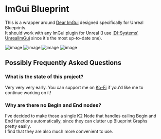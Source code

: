 # ImGui Blueprint
This is a wrapper around [Dear ImGui](https://github.com/ocornut/imgui) designed specifically for Unreal Blueprints.  
It should work with any ImGui plugin for Unreal (I use [IDI-Systems' UnrealImGui](https://github.com/IDI-Systems/UnrealImGui/) since it's the most up-to-date one).

![image](https://github.com/TheEnbyWitch/ImGuiBlueprint/assets/10626859/8b8405fb-a4fe-468a-abd6-717ae50ac1c1)
![image](https://github.com/TheEnbyWitch/ImGuiBlueprint/assets/10626859/933427ba-d7e5-44db-8c0b-bb1c3deae5bb)
![image](https://github.com/TheEnbyWitch/ImGuiBlueprint/assets/10626859/cd2da498-5ce4-4752-9303-ba496b236964)
![image](https://github.com/TheEnbyWitch/ImGuiBlueprint/assets/10626859/8f2040ab-08d5-4408-85c3-8e9dc6f4e2d7)


## Possibly Frequently Asked Questions
### What is the state of this project?
Very very very early. You can support me on [Ko-Fi](https://ko-fi.com/vivitheheinouswitch) if you'd like me to continue working on it!

### Why are there no Begin and End nodes?
I've decided to make those a single K2 Node that handles calling Begin and End functions automatically, since they can clutter up Blueprint Graphs pretty easily.  
I find that they are also much more convenient to use.
